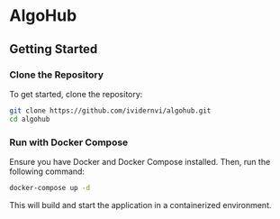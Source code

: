 # AlgoHub

## Getting Started

### Clone the Repository

To get started, clone the repository:

```bash
git clone https://github.com/ividernvi/algohub.git
cd algohub
```

### Run with Docker Compose

Ensure you have Docker and Docker Compose installed. Then, run the following command:

```bash
docker-compose up -d
```

This will build and start the application in a containerized environment.

